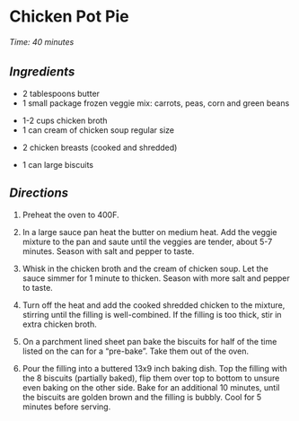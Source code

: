 # Chicken Pot Pie

######  Time: 40 minutes

##  *Ingredients*
- 2 tablespoons butter
- 1 small package frozen veggie mix: carrots, peas, corn and green beans
<!--  -->
- 1-2 cups chicken broth
- 1 can cream of chicken soup regular size
<!--  -->
- 2 chicken breasts (cooked and shredded)
<!--  -->
- 1 can large biscuits

##  *Directions*
1. Preheat the oven to 400F.

2. In a large sauce pan heat the butter on medium heat. Add the veggie mixture to the pan and saute until the veggies are tender, about 5-7 minutes. Season with salt and pepper to taste.

3. Whisk in the chicken broth and the cream of chicken soup. Let the sauce simmer for 1 minute to thicken. Season with more salt and pepper to taste.

4. Turn off the heat and add the cooked shredded chicken to the mixture, stirring until the filling is well-combined. If the filling is too thick, stir in extra chicken broth.

5. On a parchment lined sheet pan bake the biscuits for half of the time listed on the can for a “pre-bake”. Take them out of the oven.

6. Pour the filling into a buttered 13x9 inch baking dish. Top the filling with the 8 biscuits (partially baked), flip them over top to bottom to unsure even baking on the other side. Bake for an additional 10 minutes, until the biscuits are golden brown and the filling is bubbly. Cool for 5 minutes before serving.